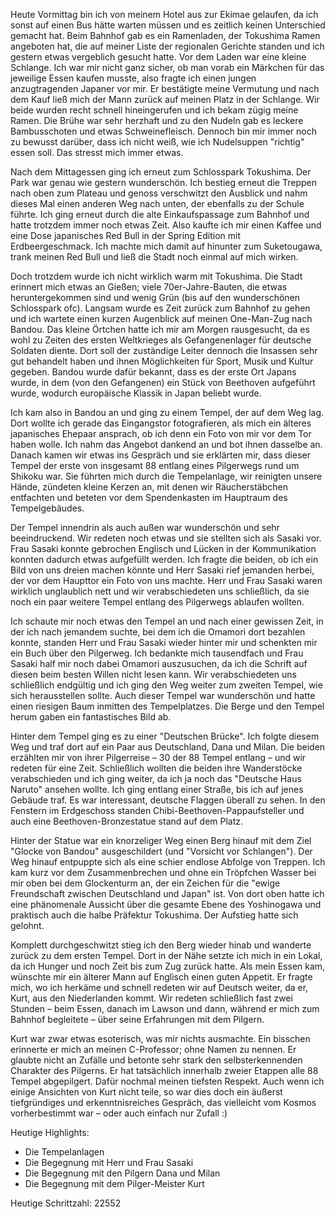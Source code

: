 Heute Vormittag bin ich von meinem Hotel aus zur Ekimae gelaufen, da ich sonst auf einen Bus hätte warten müssen und es zeitlich keinen Unterschied gemacht hat. Beim Bahnhof gab es ein Ramenladen, der Tokushima Ramen angeboten hat, die auf meiner Liste der regionalen Gerichte standen und ich gestern etwas vergeblich gesucht hatte. Vor dem Laden war eine kleine Schlange. Ich war mir nicht ganz sicher, ob man vorab ein Märkchen für das jeweilige Essen kaufen musste, also fragte ich einen jungen anzugtragenden Japaner vor mir. Er bestätigte meine Vermutung und nach dem Kauf ließ mich der Mann zurück auf meinen Platz in der Schlange. Wir beide wurden recht schnell hineingerufen und ich bekam zügig meine Ramen. Die Brühe war sehr herzhaft und zu den Nudeln gab es leckere Bambusschoten und etwas Schweinefleisch. Dennoch bin mir immer noch zu bewusst darüber, dass ich nicht weiß, wie ich Nudelsuppen "richtig" essen soll. Das stresst mich immer etwas.

Nach dem Mittagessen ging ich erneut zum Schlosspark Tokushima. Der Park war genau wie gestern wunderschön. Ich bestieg erneut die Treppen nach oben zum Plateau und genoss verschwitzt den Ausblick und nahm dieses Mal einen anderen Weg nach unten, der ebenfalls zu der Schule führte. Ich ging erneut durch die alte Einkaufspassage zum Bahnhof und hatte trotzdem immer noch etwas Zeit. Also kaufte ich mir einen Kaffee und eine Dose japanisches Red Bull in der Spring Edition mit Erdbeergeschmack. Ich machte mich damit auf hinunter zum Suketougawa, trank meinen Red Bull und ließ die Stadt noch einmal auf mich wirken.

Doch trotzdem wurde ich nicht wirklich warm mit Tokushima. Die Stadt erinnert mich etwas an Gießen; viele 70er-Jahre-Bauten, die etwas heruntergekommen sind und wenig Grün (bis auf den wunderschönen Schlosspark ofc). Langsam wurde es Zeit zurück zum Bahnhof zu gehen und ich wartete einen kurzen Augenblick auf meinen One-Man-Zug nach Bandou. Das kleine Örtchen hatte ich mir am Morgen rausgesucht, da es wohl zu Zeiten des ersten Weltkrieges als Gefangenenlager für deutsche Soldaten diente. Dort soll der zuständige Leiter dennoch die Insassen sehr gut behandelt haben und ihnen Möglichkeiten für Sport, Musik und Kultur gegeben. Bandou wurde dafür bekannt, dass es der erste Ort Japans wurde, in dem (von den Gefangenen) ein Stück von Beethoven aufgeführt wurde, wodurch europäische Klassik in Japan beliebt wurde.

Ich kam also in Bandou an und ging zu einem Tempel, der auf dem Weg lag. Dort wollte ich gerade das Eingangstor fotografieren, als mich ein älteres japanisches Ehepaar ansprach, ob ich denn ein Foto von mir vor dem Tor haben wolle. Ich nahm das Angebot dankend an und bot ihnen dasselbe an. Danach kamen wir etwas ins Gespräch und sie erklärten mir, dass dieser Tempel der erste von insgesamt 88 entlang eines Pilgerwegs rund um Shikoku war. Sie führten mich durch die Tempelanlage, wir reinigten unsere Hände, zündeten kleine Kerzen an, mit denen wir Räucherstäbchen entfachten und beteten vor dem Spendenkasten im Hauptraum des Tempelgebäudes.

Der Tempel innendrin als auch außen war wunderschön und sehr beeindruckend. Wir redeten noch etwas und sie stellten sich als Sasaki vor. Frau Sasaki konnte gebrochen Englisch und Lücken in der Kommunikation konnten dadurch etwas aufgefüllt werden. Ich fragte die beiden, ob ich ein Bild von uns dreien machen könnte und Herr Sasaki rief jemanden herbei, der vor dem Haupttor ein Foto von uns machte. Herr und Frau Sasaki waren wirklich unglaublich nett und wir verabschiedeten uns schließlich, da sie noch ein paar weitere Tempel entlang des Pilgerwegs ablaufen wollten.

Ich schaute mir noch etwas den Tempel an und nach einer gewissen Zeit, in der ich nach jemandem suchte, bei dem ich die Omamori dort bezahlen konnte, standen Herr und Frau Sasaki wieder hinter mir und schenkten mir ein Buch über den Pilgerweg. Ich bedankte mich tausendfach und Frau Sasaki half mir noch dabei Omamori auszusuchen, da ich die Schrift auf diesen beim besten Willen nicht lesen kann. Wir verabschiedeten uns schließlich endgültig und ich ging den Weg weiter zum zweiten Tempel, wie sich herausstellen sollte. Auch dieser Tempel war wunderschön und hatte einen riesigen Baum inmitten des Tempelplatzes. Die Berge und den Tempel herum gaben ein fantastisches Bild ab.

Hinter dem Tempel ging es zu einer "Deutschen Brücke". Ich folgte diesem Weg und traf dort auf ein Paar aus Deutschland, Dana und Milan. Die beiden erzählten mir von ihrer Pilgerreise – 30 der 88 Tempel entlang – und wir redeten für eine Zeit. Schließlich wollten die beiden ihre Wanderstöcke verabschieden und ich ging weiter, da ich ja noch das "Deutsche Haus Naruto" ansehen wollte. Ich ging entlang einer Straße, bis ich auf jenes Gebäude traf. Es war interessant, deutsche Flaggen überall zu sehen. In den Fenstern im Erdgeschoss standen Chibi-Beethoven-Pappaufsteller und auch eine Beethoven-Bronzestatue stand auf dem Platz.

Hinter der Statue war ein knorzeliger Weg einen Berg hinauf mit dem Ziel "Glocke von Bandou" ausgeschildert (und "Vorsicht vor Schlangen"). Der Weg hinauf entpuppte sich als eine schier endlose Abfolge von Treppen. Ich kam kurz vor dem Zusammenbrechen und ohne ein Tröpfchen Wasser bei mir oben bei dem Glockenturm an, der ein Zeichen für die "ewige Freundschaft zwischen Deutschland und Japan" ist. Von dort oben hatte ich eine phänomenale Aussicht über die gesamte Ebene des Yoshinogawa und praktisch auch die halbe Präfektur Tokushima. Der Aufstieg hatte sich gelohnt.

Komplett durchgeschwitzt stieg ich den Berg wieder hinab und wanderte zurück zu dem ersten Tempel. Dort in der Nähe setzte ich mich in ein Lokal, da ich Hunger und noch Zeit bis zum Zug zurück hatte. Als mein Essen kam, wünschte mir ein älterer Mann auf Englisch einen guten Appetit. Er fragte mich, wo ich herkäme und schnell redeten wir auf Deutsch weiter, da er, Kurt, aus den Niederlanden kommt. Wir redeten schließlich fast zwei Stunden – beim Essen, danach im Lawson und dann, während er mich zum Bahnhof begleitete – über seine Erfahrungen mit dem Pilgern.

Kurt war zwar etwas esoterisch, was mir nichts ausmachte. Ein bisschen erinnerte er mich an meinen C-Professor; ohne Namen zu nennen. Er glaubte nicht an Zufälle und betonte sehr stark den selbsterkennenden Charakter des Pilgerns. Er hat tatsächlich innerhalb zweier Etappen alle 88 Tempel abgepilgert. Dafür nochmal meinen tiefsten Respekt. Auch wenn ich einige Ansichten von Kurt nicht teile, so war dies doch ein äußerst tiefgründiges und erkenntnisreiches Gespräch, das vielleicht vom Kosmos vorherbestimmt war – oder auch einfach nur Zufall :)

Heutige Highlights:
- Die Tempelanlagen
- Die Begegnung mit Herr und Frau Sasaki
- Die Begegnung mit den Pilgern Dana und Milan
- Die Begegnung mit dem Pilger-Meister Kurt

Heutige Schrittzahl: 22552